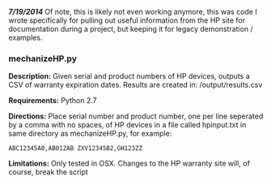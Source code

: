 ***7/19/2014*** Of note, this is likely not even working anymore, this was code I wrote specifically for pulling out useful information from the HP site for documentation during a project, but keeping it for legacy demonstration / examples.

### mechanizeHP.py

**Description:**
Given serial and product numbers of HP devices, outputs a CSV of warranty expiration dates. Results are created in:
/output/results.csv

**Requirements:**
Python 2.7

**Directions:**
Place serial number and product number, one per line seperated by a comma with no spaces, of HP devices in a file called hpinput.txt in same directory as mechanizeHP.py, for example:

`ABC12345A0,AB012AB
ZXV12345B2,GH123ZZ`

**Limitations:**
Only tested in OSX. Changes to the HP warranty site will, of course, break the script


